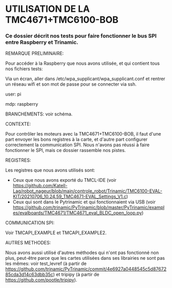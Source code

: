# UTILISATION DE LA TMC4671+TMC6100-BOB

### Ce dossier décrit nos tests pour faire fonctionner le bus SPI entre Raspberry et Trinamic.

REMARQUE PRELIMINAIRE:

Pour accéder à la Raspberry que nous avons utilisée, et qui contient tous nos fichiers tests:

Via un écran, aller dans /etc/wpa_supplicant/wpa_supplicant.conf et rentrer un réseau wifi et son mot de passe pour se connecter via ssh. 

user: pi

mdp: raspberry

BRANCHEMENTS: voir schéma.

CONTEXTE:

Pour contrôler les moteurs avec la TMC4671+TMC6100-BOB, il faut d'une part envoyer les bons registres à la carte, et d'autre part configurer correctement la communication SPI. Nous n'avons pas réussi à faire fonctionner le SPI, mais ce dossier rassemble nos pistes.

REGISTRES:

Les registres que nous avons utilisés sont: 
  - Ceux que nous avons exporté du TMCL-IDE (voir https://github.com/Katell-Lag/robot_nageur/blob/main/controle_robot/Trinamic/TMC6100-EVAL-KIT/20210706_10.24.59_TMC4671-EVAL_Settings_V1.c)
  - Ceux qui sont dans le Pytrinamic et qui fonctionnaient via USB (voir https://github.com/trinamic/PyTrinamic/blob/master/PyTrinamic/examples/evalboards/TMC4671/TMC4671_eval_BLDC_open_loop.py)
 

COMMUNICATION SPI:

Voir TMCAPI_EXAMPLE et TMCAPI_EXAMPLE2.

AUTRES METHODES:

Nous avons aussi utilisé d'autres méthodes qui n'ont pas fonctionné non plus, peut-être parce que les cartes utilisées dans ses librairies ne sont pas les mêmes: voir test_levref (à partir de https://github.com/trinamic/PyTrinamic/commit/4e6927a0448545c5d8767285cda3d14c63dbb35c) et tripipy (à partir de https://github.com/pootle/tripipy). 
